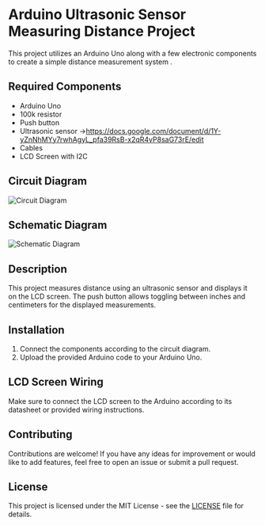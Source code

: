 # Arduino Ultrasonic Sensor Measuring Distance Project

This project utilizes an Arduino Uno along with a few electronic components to create a simple distance measurement system .
## Required Components

- Arduino Uno
- 100k resistor
- Push button
- Ultrasonic sensor ->https://docs.google.com/document/d/1Y-yZnNhMYy7rwhAgyL_pfa39RsB-x2qR4vP8saG73rE/edit
- Cables
- LCD Screen with I2C

## Circuit Diagram

![Circuit Diagram](https://github.com/usefulldivider/Arduino_projects/assets/143326541/b8e6a11d-6fcf-4008-a4a5-2dda8e5b8c9b)

## Schematic Diagram

![Schematic Diagram](https://github.com/usefulldivider/Arduino_projects/assets/143326541/2b41ed07-a158-4f8c-8086-7374ec600ef5)

## Description

This project measures distance using an ultrasonic sensor and displays it on the LCD screen. The push button allows toggling between inches and centimeters for the displayed measurements.

## Installation

1. Connect the components according to the circuit diagram.
2. Upload the provided Arduino code to your Arduino Uno.

## LCD Screen Wiring

Make sure to connect the LCD screen to the Arduino according to its datasheet or provided wiring instructions.

## Contributing

Contributions are welcome! If you have any ideas for improvement or would like to add features, feel free to open an issue or submit a pull request.

## License

This project is licensed under the MIT License - see the [LICENSE](LICENSE) file for details.
